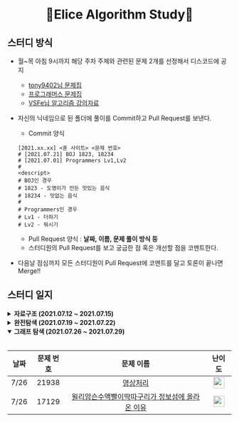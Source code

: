 <div align="center">
  <h1>🥕Elice Algorithm Study🥕</h1>
</div>

## 스터디 방식

- 월~목 아침 9시까지 해당 주차 주제와 관련된 문제 2개를 선정해서 디스코드에 공지

  - [tony9402님 문제집](https://github.com/tony9402/baekjoon)
  - [프로그래머스 문제집](https://programmers.co.kr/learn/challenges)
  - [VSFe님 알고리즘 강의자료](https://github.com/VSFe/Algorithm_Study/tree/main/Concept/New)

- 자신의 닉네임으로 된 폴더에 풀이를 Commit하고 Pull Request를 보낸다.
  - Commit 양식
  ```
  [2021.xx.xx] <푼 사이트> <문제 번호>
  # [2021.07.21] BOJ 1823, 18234
  # [2021.07.01] Programmers Lv1,Lv2
  #
  <descript>
  # BOJ인 경우
  # 1823 - 도영이가 만든 맛있는 음식
  # 18234 - 맛없는 음식
  #
  # Programmers인 경우
  # Lv1 - 더하기
  # Lv2 - 뭐시기
  ```
  - Pull Request 양식
    : **날짜, 이름, 문제 풀이 방식 등**
  - 스터디원의 Pull Request를 보고 궁금한 점 혹은 개선할 점을 코멘트한다.
- 다음날 점심까지 모든 스터디원이 Pull Request에 코멘트를 달고 토론이 끝나면 Merge!!

## 스터디 일지

<details markdown="1">
<summary><strong>자료구조 (2021.07.12 ~ 2021.07.15)</strong></summary>

<br/>

| 날짜 | 문제 번호 |                                                  문제 이름                                                  |                                          난이도                                           |
| :--: | :-------: | :---------------------------------------------------------------------------------------------------------: | :---------------------------------------------------------------------------------------: |
| 7/12 |   5430    |                    <a href="https://www.acmicpc.net/problem/5430" target="_blank">AC</a>                    | <img height="25px" width="25px" src="https://d2gd6pc034wcta.cloudfront.net/tier/11.svg"/> |
| 7/12 |   2075    |               <a href="https://www.acmicpc.net/problem/2075" target="_blank">N번째 큰 수</a>                | <img height="25px" width="25px" src="https://d2gd6pc034wcta.cloudfront.net/tier/11.svg"/> |
| 7/13 |   42577   | <a href="https://programmers.co.kr/learn/courses/30/lessons/42577" target="_blank">[해시] 전화번호 목록</a> |                                            Lv2                                            |
| 7/13 |   42586   |          <a href="https://programmers.co.kr/learn/courses/30/lessons/42586">[스택/큐] 기능개발</a>          |                                            Lv2                                            |
| 7/14 |   17413   |              <a href="https://www.acmicpc.net/problem/17413" target="_blank">단어 뒤집기2</a>               | <img height="25px" width="25px" src="https://d2gd6pc034wcta.cloudfront.net/tier/8.svg"/>  |
| 7/14 |   2800    |                 <a href="https://www.acmicpc.net/problem/2800" target="_blank">괄호제거</a>                 | <img height="25px" width="25px" src="https://d2gd6pc034wcta.cloudfront.net/tier/11.svg"/> |
| 7/15 |   1966    |                <a href="https://www.acmicpc.net/problem/1966" target="_blank">프린터 큐</a>                 | <img height="25px" width="25px" src="https://d2gd6pc034wcta.cloudfront.net/tier/8.svg"/>  |
| 7/15 |   14425   |               <a href="https://www.acmicpc.net/problem/14425" target="_blank">문자열 집합</a>               | <img height="25px" width="25px" src="https://d2gd6pc034wcta.cloudfront.net/tier/8.svg"/>  |

</details>

<details markdown="1">
<summary><strong>완전탐색 (2021.07.19 ~ 2021.07.22)</strong></summary>

<br/>

| 날짜 | 문제 번호 |                                                      문제 이름                                                       |                                          난이도                                           |
| :--: | :-------: | :------------------------------------------------------------------------------------------------------------------: | :---------------------------------------------------------------------------------------: |
| 7/19 |   14501   |                       <a href="https://www.acmicpc.net/problem/14501" target="_blank">퇴사</a>                       | <img height="25px" width="25px" src="https://d2gd6pc034wcta.cloudfront.net/tier/7.svg"/>  |
| 7/19 |   2961    |             <a href="https://www.acmicpc.net/problem/2961" target="_blank">도영이가 만든 맛있는 음식</a>             | <img height="25px" width="25px" src="https://d2gd6pc034wcta.cloudfront.net/tier/10.svg"/> |
| 7/20 |   16943   |                   <a href="https://www.acmicpc.net/problem/16943" target="_blank">숫자 재배치</a>                    | <img height="25px" width="25px" src="https://d2gd6pc034wcta.cloudfront.net/tier/10.svg"/> |
| 7/20 |   2422    | <a href="https://www.acmicpc.net/problem/2422" target="_blank">한윤정이 이탈리아에 가서 아이스크림을 사먹는데...</a> | <img height="25px" width="25px" src="https://d2gd6pc034wcta.cloudfront.net/tier/6.svg"/>  |
| 7/21 |   1018   |                       <a href="https://www.acmicpc.net/problem/1018" target="_blank">체스판 다시 칠하기</a>                       | <img height="25px" width="25px" src="https://d2gd6pc034wcta.cloudfront.net/tier/6.svg"/>  |
| 7/21 |   19699    |             <a href="https://www.acmicpc.net/problem/19699" target="_blank">소-난다!</a>             | <img height="25px" width="25px" src="https://d2gd6pc034wcta.cloudfront.net/tier/9.svg"/> |
| 7/22 |   16508   |                       <a href="https://www.acmicpc.net/problem/16508" target="_blank">전공책 </a>                       | <img height="25px" width="25px" src="https://d2gd6pc034wcta.cloudfront.net/tier/8.svg"/>  |
| 7/22 |   14620    |             <a href="https://www.acmicpc.net/problem/14620" target="_blank">꽃길 </a>             | <img height="25px" width="25px" src="https://d2gd6pc034wcta.cloudfront.net/tier/9.svg"/> |


</details>

<details markdown="1" open>
<summary><strong>그래프 탐색 (2021.07.26 ~ 2021.07.29)</strong></summary>

<br/>

| 날짜 | 문제 번호 |                                                      문제 이름                                                       |                                          난이도                                           |
| :--: | :-------: | :------------------------------------------------------------------------------------------------------------------: | :---------------------------------------------------------------------------------------: |
| 7/26 |   21938   |                       <a href="https://www.acmicpc.net/problem/21938" target="_blank">영상처리</a>                       | <img height="25px" width="25px" src="https://d2gd6pc034wcta.cloudfront.net/tier/9.svg"/>  |
| 7/26 |   17129    |             <a href="https://www.acmicpc.net/problem/17129" target="_blank">윌리암슨수액빨이딱따구리가 정보섬에 올라온 이유</a>             | <img height="25px" width="25px" src="https://d2gd6pc034wcta.cloudfront.net/tier/11.svg"/> |
</details>

